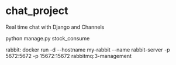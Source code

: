 # chat_project
Real time chat with Django and Channels

python manage.py stock_consume


rabbit:
docker run -d --hostname my-rabbit --name rabbit-server -p 5672:5672 -p 15672:15672 rabbitmq:3-management
